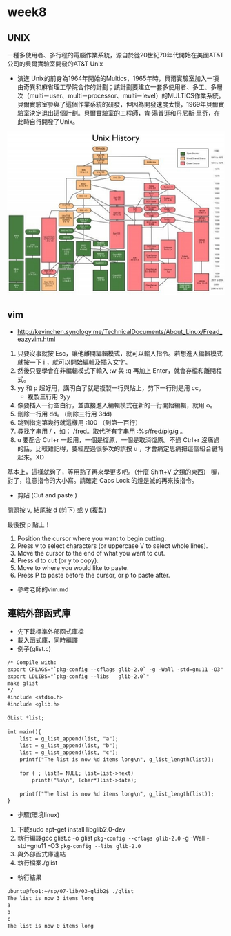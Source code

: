 # week8

## UNIX
一種多使用者、多行程的電腦作業系統，源自於從20世紀70年代開始在美國AT&T公司的貝爾實驗室開發的AT&T Unix

* 演進
Unix的前身為1964年開始的Multics，1965年時，貝爾實驗室加入一項由奇異和麻省理工學院合作的計劃；該計劃要建立一套多使用者、多工、多層次（multi－user、multi－processor、multi－level）的MULTICS作業系統。貝爾實驗室參與了這個作業系統的研發，但因為開發速度太慢，1969年貝爾實驗室決定退出這個計劃。貝爾實驗室的工程師，肯·湯普遜和丹尼斯·里奇，在此時自行開發了Unix。

![](https://github.com/hung890202/sp109b/blob/main/note/picture/unixhistory.jpg)

## vim
* http://kevinchen.synology.me/TechnicalDocuments/About_Linux/Fread_eazyvim.html

1. 只要沒事就按 Esc，讓他離開編輯模式，就可以輸入指令。若想進入編輯模式就按一下 i ，就可以開始編輯及插入文字。
2. 然後只要學會在非編輯模式下輸入 :w 與 :q 再加上 Enter，就會存檔和離開程式。
3. yy 和 p 超好用，講明白了就是複製一行與貼上，剪下一行則是用 cc。
    * 複製三行用 3yy
4. 像要插入一行空白行，並直接進入編輯模式在新的一行開始編輯，就用 o。
5. 刪除一行用 dd。 (刪除三行用 3dd)
6. 跳到指定第幾行就這樣用 :100 （到第一百行）
7. 尋找字串用 / ，如： /fred。取代所有字串用 :%s/fred/pig/g 。
8. u 要配合 Ctrl+r 一起用，一個是復原，一個是取消復原。不過 Ctrl+r 沒痛過的話，比較難記得，要經歷過很多次的誤按 u ，才會痛定思痛把這個組合鍵背起來。XD


基本上，這樣就夠了，等用熟了再來學更多吧。（什麼 Shift+V 之類的東西） 喔，對了，注意指令的大小寫。請確定 Caps Lock 的燈是滅的再來按指令。


* 剪貼 (Cut and paste:)

開頭按 v, 結尾按 d (剪下) 或 y (複製)

最後按 p 貼上！

1. Position the cursor where you want to begin cutting.
2. Press v to select characters (or uppercase V to select whole lines).
3. Move the cursor to the end of what you want to cut.
4. Press d to cut (or y to copy).
5. Move to where you would like to paste.
6. Press P to paste before the cursor, or p to paste after.

* 參考老師的vim.md

## 連結外部函式庫

* 先下載標準外部函式庫檔
* 載入函式庫，同時編譯
* 例子(glist.c)
```
/* Compile with:
export CFLAGS="`pkg-config --cflags glib-2.0` -g -Wall -std=gnu11 -O3"
export LDLIBS="`pkg-config --libs   glib-2.0`"
make glist
*/
#include <stdio.h>
#include <glib.h>

GList *list;

int main(){
    list = g_list_append(list, "a");
    list = g_list_append(list, "b");
    list = g_list_append(list, "c");
    printf("The list is now %d items long\n", g_list_length(list));

    for ( ; list!= NULL; list=list->next)
        printf("%s\n", (char*)list->data);

    printf("The list is now %d items long\n", g_list_length(list));
}
```

* 步驟(環境linux)
1. 下載sudo apt-get install libglib2.0-dev
2. 執行編譯gcc glist.c -o glist `pkg-config --cflags glib-2.0` -g -Wall -std=gnu11 -O3 `pkg-config --libs glib-2.0` 
3. 與外部函式庫連結
4. 執行檔案./glist

* 執行結果
```
ubuntu@foo1:~/sp/07-lib/03-glib2$ ./glist
The list is now 3 items long
a
b
c
The list is now 0 items long
```